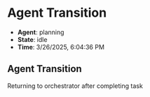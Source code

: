 # Agent Transition

- **Agent**: planning
- **State**: idle
- **Time**: 3/26/2025, 6:04:36 PM

## Agent Transition

Returning to orchestrator after completing task

